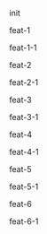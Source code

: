 init

feat-1

feat-1-1

feat-2

feat-2-1

feat-3

feat-3-1

feat-4

feat-4-1

feat-5

feat-5-1

feat-6

feat-6-1
